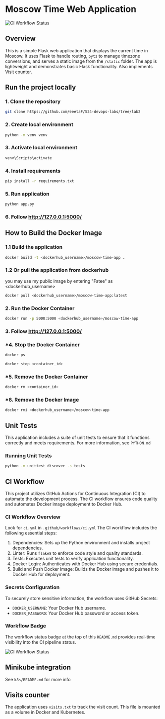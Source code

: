 # Moscow Time Web Application

![CI Workflow Status](https://github.com/eeetaF/S24-devops-labs/actions/workflows/ci.yml/badge.svg)

## Overview

This is a simple Flask web application that displays the current time in Moscow. It uses Flask to handle routing, `pytz` to manage timezone conversions, and serves a static image from the `/static` folder. The app is lightweight and demonstrates basic Flask functionality. Also implements Visit counter.

## Run the project locally
### 1. Clone the repository
```bash
git clone https://github.com/eeetaF/S24-devops-labs/tree/lab2
```
### 2. Create local environment
```bash
python -m venv venv
```
### 3. Activate local environment
```bash
venv\Scripts\activate
```
### 4. Install requirements
```bash
pip install -r requirements.txt
```
### 5. Run application
```bash
python app.py
```
### 6. Follow http://127.0.0.1:5000/

## How to Build the Docker Image
### 1.1 Build the application
```bash
docker build -t <dockerhub_username>/moscow-time-app .
``` 
### 1.2 Or pull the application from dockerhub
you may use my public image by entering "Fatee" as <dockerhub_username>
```bash
docker pull <dockerhub_username>/moscow-time-app:latest
```
### 2. Run the Docker Container
```bash
docker run -p 5000:5000 <dockerhub_username>/moscow-time-app
```
### 3. Follow http://127.0.0.1:5000/
### *4. Stop the Docker Container
```bash
docker ps
```
```bash
docker stop <container_id>
```
### *5. Remove the Docker Container
```bash
docker rm <container_id>
```
### *6. Remove the Docker Image
```bash
docker rmi <dockerhub_username>/moscow-time-app
```

## Unit Tests
This application includes a suite of unit tests to ensure that it functions correctly and meets requirements. For more information, see `PYTHON.md`
### Running Unit Tests
```bash
python -m unittest discover -s tests
```

## CI Workflow
This project utilizes GitHub Actions for Continuous Integration (CI) to automate the development process. The CI workflow ensures code quality and automates Docker image deployment to Docker Hub.

### CI Workflow Overview
Look for `ci.yml` in `.github/workflows/ci.yml`
The CI workflow includes the following essential steps:
1. Dependencies: Sets up the Python environment and installs project dependencies.
2. Linter: Runs `flake8` to enforce code style and quality standards.
3. Tests: Executes unit tests to verify application functionality.
4. Docker Login: Authenticates with Docker Hub using secure credentials.
5. Build and Push Docker Image: Builds the Docker image and pushes it to Docker Hub for deployment.

### Secrets Configuration
To securely store sensitive information, the workflow uses GitHub Secrets:
- `DOCKER_USERNAME`: Your Docker Hub username.
- `DOCKER_PASSWORD`: Your Docker Hub password or access token.

### Workflow Badge
The workflow status badge at the top of this `README.md` provides real-time visibility into the CI pipeline status.

![CI Workflow Status](https://github.com/eeetaF/S24-devops-labs/actions/workflows/ci.yml/badge.svg)

## Minikube integration
See `k8s/README.md` for more info

## Visits counter
The application uses `visits.txt` to track the visit count. This file is mounted as a volume in Docker and Kubernetes.